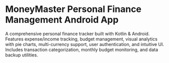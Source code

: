 # MoneyMaster Personal Finance Management Android App
A comprehensive personal finance tracker built with Kotlin &amp; Android. Features expense/income tracking, budget management, visual analytics with pie charts, multi-currency support, user authentication, and intuitive UI. Includes transaction categorization, monthly budget monitoring, and data backup utilities.
